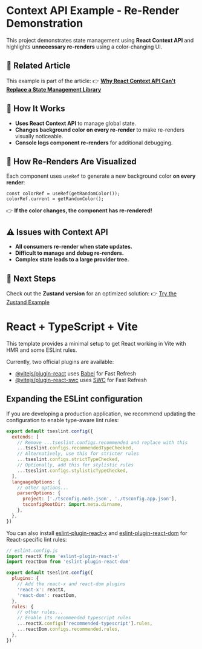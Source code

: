 # Context API Example - Re-Render Demonstration

This project demonstrates state management using **React Context API** and highlights **unnecessary re-renders** using a color-changing UI.

## 📖 Related Article

This example is part of the article:
👉 **[Why React Context API Can't Replace a State Management Library](https://medium.com/concept-reply-gmbh/why-react-context-api-cant-replace-a-state-management-library-da056c40c63c)**

## 🚀 How It Works

- **Uses React Context API** to manage global state.
- **Changes background color on every re-render** to make re-renders visually noticeable.
- **Console logs component re-renders** for additional debugging.

## 🎨 How Re-Renders Are Visualized

Each component uses `useRef` to generate a new background color **on every render**:

```tsx
const colorRef = useRef(getRandomColor());
colorRef.current = getRandomColor();
```

👉 **If the color changes, the component has re-rendered!**

## ⚠️ Issues with Context API

- **All consumers re-render when state updates.**
- **Difficult to manage and debug re-renders.**
- **Complex state leads to a large provider tree.**

## 🔄 Next Steps

Check out the **Zustand version** for an optimized solution:
👉 [Try the Zustand Example](https://stackblitz.com/edit/vitejs-vite-4qk7myaz?file=README.md)

# React + TypeScript + Vite

This template provides a minimal setup to get React working in Vite with HMR and some ESLint rules.

Currently, two official plugins are available:

- [@vitejs/plugin-react](https://github.com/vitejs/vite-plugin-react/blob/main/packages/plugin-react/README.md) uses [Babel](https://babeljs.io/) for Fast Refresh
- [@vitejs/plugin-react-swc](https://github.com/vitejs/vite-plugin-react-swc) uses [SWC](https://swc.rs/) for Fast Refresh

## Expanding the ESLint configuration

If you are developing a production application, we recommend updating the configuration to enable type-aware lint rules:

```js
export default tseslint.config({
  extends: [
    // Remove ...tseslint.configs.recommended and replace with this
    ...tseslint.configs.recommendedTypeChecked,
    // Alternatively, use this for stricter rules
    ...tseslint.configs.strictTypeChecked,
    // Optionally, add this for stylistic rules
    ...tseslint.configs.stylisticTypeChecked,
  ],
  languageOptions: {
    // other options...
    parserOptions: {
      project: ['./tsconfig.node.json', './tsconfig.app.json'],
      tsconfigRootDir: import.meta.dirname,
    },
  },
})
```

You can also install [eslint-plugin-react-x](https://github.com/Rel1cx/eslint-react/tree/main/packages/plugins/eslint-plugin-react-x) and [eslint-plugin-react-dom](https://github.com/Rel1cx/eslint-react/tree/main/packages/plugins/eslint-plugin-react-dom) for React-specific lint rules:

```js
// eslint.config.js
import reactX from 'eslint-plugin-react-x'
import reactDom from 'eslint-plugin-react-dom'

export default tseslint.config({
  plugins: {
    // Add the react-x and react-dom plugins
    'react-x': reactX,
    'react-dom': reactDom,
  },
  rules: {
    // other rules...
    // Enable its recommended typescript rules
    ...reactX.configs['recommended-typescript'].rules,
    ...reactDom.configs.recommended.rules,
  },
})
```
